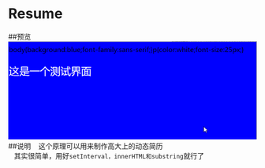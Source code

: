﻿# Resume


##预览
    ![image](https://github.com/sheery11/Resume/blob/master/test.gif)
##说明
    这个原理可以用来制作高大上的动态简历  
    其实很简单，用好`setInterval，innerHTML和substring`就行了
